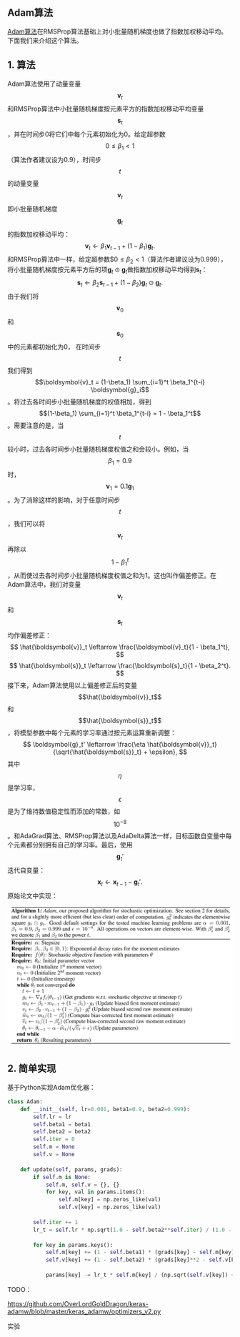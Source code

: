 ## Adam算法

[Adam算法](https://arxiv.org/pdf/1412.6980.pdf)在RMSProp算法基础上对小批量随机梯度也做了指数加权移动平均。下面我们来介绍这个算法。

## 1. 算法

Adam算法使用了动量变量$$\boldsymbol{v}_t$$和RMSProp算法中小批量随机梯度按元素平方的指数加权移动平均变量$$\boldsymbol{s}_t$$，并在时间步0将它们中每个元素初始化为0。给定超参数$$0 \leq \beta_1 < 1$$（算法作者建议设为0.9），时间步$$t$$的动量变量$$\boldsymbol{v}_t$$即小批量随机梯度$$\boldsymbol{g}_t$$的指数加权移动平均：
$$
\boldsymbol{v}_t \leftarrow \beta_1 \boldsymbol{v}_{t-1} + (1 - \beta_1) \boldsymbol{g}_t.
$$
和RMSProp算法中一样，给定超参数$$0 \leq \beta_2 < 1$（算法作者建议设为0.999）， 将小批量随机梯度按元素平方后的项$\boldsymbol{g}_t \odot \boldsymbol{g}_t$做指数加权移动平均得到$\boldsymbol{s}_t$：
$$
\boldsymbol{s}_t \leftarrow \beta_2 \boldsymbol{s}_{t-1} + (1 - \beta_2) \boldsymbol{g}_t \odot \boldsymbol{g}_t.
$$
由于我们将$$\boldsymbol{v}_0$$和$$\boldsymbol{s}_0$$中的元素都初始化为0， 在时间步$$t$$我们得到$$\boldsymbol{v}_t = (1-\beta_1) \sum_{i=1}^t \beta_1^{t-i} \boldsymbol{g}_i$$。将过去各时间步小批量随机梯度的权值相加，得到 $$(1-\beta_1) \sum_{i=1}^t \beta_1^{t-i} = 1 - \beta_1^t$$。需要注意的是，当$$t$$较小时，过去各时间步小批量随机梯度权值之和会较小。例如，当$$\beta_1 = 0.9$$时，$$\boldsymbol{v}_1 = 0.1\boldsymbol{g}_1$$。为了消除这样的影响，对于任意时间步$$t$$，我们可以将$$\boldsymbol{v}_t$$再除以$$1 - \beta_1^t$$，从而使过去各时间步小批量随机梯度权值之和为1。这也叫作偏差修正。在Adam算法中，我们对变量$$\boldsymbol{v}_t$$和$$\boldsymbol{s}_t$$均作偏差修正：
$$
\hat{\boldsymbol{v}}_t \leftarrow \frac{\boldsymbol{v}_t}{1 - \beta_1^t},
$$
$$
\hat{\boldsymbol{s}}_t \leftarrow \frac{\boldsymbol{s}_t}{1 - \beta_2^t}. 
$$
接下来，Adam算法使用以上偏差修正后的变量$$\hat{\boldsymbol{v}}_t$$和$$\hat{\boldsymbol{s}}_t$$，将模型参数中每个元素的学习率通过按元素运算重新调整：
$$
\boldsymbol{g}_t' \leftarrow \frac{\eta \hat{\boldsymbol{v}}_t}{\sqrt{\hat{\boldsymbol{s}}_t} + \epsilon},
$$
其中$$\eta$$是学习率，$$\epsilon$$是为了维持数值稳定性而添加的常数，如$$10^{-8}$$。和AdaGrad算法、RMSProp算法以及AdaDelta算法一样，目标函数自变量中每个元素都分别拥有自己的学习率。最后，使用$$\boldsymbol{g}_t'$$迭代自变量：
$$
\boldsymbol{x}_t \leftarrow \boldsymbol{x}_{t-1} - \boldsymbol{g}_t'.
$$
原始论文中实现：

![](../image/微信截图_20200808111059.png)







## 2. 简单实现

基于Python实现Adam优化器：

```python
class Adam:
    def __init__(self, lr=0.001, beta1=0.9, beta2=0.999):
        self.lr = lr
        self.beta1 = beta1
        self.beta2 = beta2
        self.iter = 0
        self.m = None
        self.v = None

    def update(self, params, grads):
        if self.m is None:
            self.m, self.v = {}, {}
            for key, val in params.items():
                self.m[key] = np.zeros_like(val)
                self.v[key] = np.zeros_like(val)

        self.iter += 1
        lr_t = self.lr * np.sqrt(1.0 - self.beta2**self.iter) / (1.0 - self.beta1**self.iter)

        for key in params.keys():
            self.m[key] += (1 - self.beta1) * (grads[key] - self.m[key])
            self.v[key] += (1 - self.beta2) * (grads[key]**2 - self.v[key])

            params[key] -= lr_t * self.m[key] / (np.sqrt(self.v[key]) + 1e-7)
```




TODO：

https://github.com/OverLordGoldDragon/keras-adamw/blob/master/keras_adamw/optimizers_v2.py

实验

